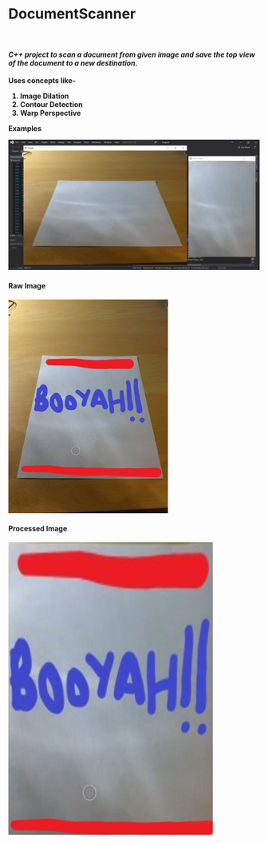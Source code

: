 <h1>DocumentScanner</h1><br>
<h4><strong><em>C++ project to scan a document from given image and save the top view of the document to a new destination.</em></h4>

Uses concepts like-<br>
1) Image Dilation<br>
2) Contour Detection<br>
3) Warp Perspective<strong>

  <p> Examples</p>
  
![screenshot](demo.png)
  
  <h4>Raw Image</h4>
  
![page](paper2.jpg)
  
  <h4>Processed Image</h4>
  
  
  ![save](save.jpg)


